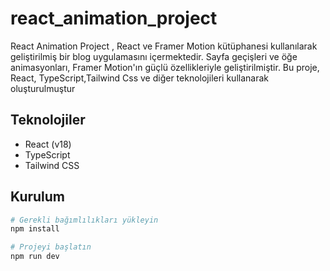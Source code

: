 # react_animation_project

React Animation Project , React ve Framer Motion kütüphanesi kullanılarak geliştirilmiş bir blog uygulamasını içermektedir. Sayfa geçişleri ve öğe animasyonları, Framer Motion'ın güçlü özellikleriyle geliştirilmiştir. Bu proje, React, TypeScript,Tailwind Css ve diğer teknolojileri kullanarak oluşturulmuştur


## Teknolojiler
- React (v18)
- TypeScript
- Tailwind CSS


## Kurulum

```bash
# Gerekli bağımlılıkları yükleyin
npm install

# Projeyi başlatın
npm run dev

